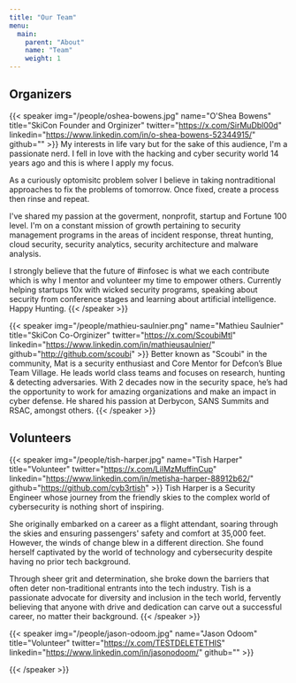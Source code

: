 ```yaml
---
title: "Our Team"
menu: 
  main:
    parent: "About"
    name: "Team"
    weight: 1
---
```


## Organizers

{{< speaker img="/people/oshea-bowens.jpg" name="O'Shea Bowens" title="SkiCon Founder and Orginizer" twitter="<https://x.com/SirMuDbl00d>" linkedin="<https://www.linkedin.com/in/o-shea-bowens-52344915/>" github="" >}}
My interests in life vary but for the sake of this audience, I'm a passionate nerd. I fell in love with the hacking and cyber security world 14 years ago and this is where I apply my focus.

As a curiously optomisitc problem solver I believe in taking nontraditional approaches to fix the problems of tomorrow. Once fixed, create a process then rinse and repeat.

I've shared my passion at the goverment, nonprofit, startup and Fortune 100 level. I'm on a constant mission of growth pertaining to security management programs in the areas of incident response, threat hunting, cloud security, security analytics, security architecture and malware analysis.

I strongly believe that the future of #infosec is what we each contribute which is why I mentor and volunteer my time to empower others. Currently helping startups 10x with wicked security programs, speaking about security from conference stages and learning about artificial intelligence. Happy Hunting.
{{< /speaker >}}

{{< speaker img="/people/mathieu-saulnier.png" name="Mathieu Saulnier" title="SkiCon Co-Orginizer" twitter="<https://x.com/ScoubiMtl>" linkedin="<https://www.linkedin.com/in/mathieusaulnier/>" github="<http://github.com/scoubi>" >}}
Better known as "Scoubi" in the community, Mat is a security enthusiast and Core Mentor for Defcon’s Blue Team Village. He leads world class teams and focuses on research, hunting & detecting adversaries. With 2 decades now in the security space, he’s had the opportunity to work for amazing organizations and make an impact in cyber defense. He shared his passion at Derbycon, SANS Summits and RSAC, amongst others.
{{< /speaker >}}

## Volunteers

{{< speaker img="/people/tish-harper.jpg" name="Tish Harper" title="Volunteer" twitter="<https://x.com/LilMzMuffinCup>" linkedin="<https://www.linkedin.com/in/metisha-harper-88912b62/>" github="<https://github.com/cyb3rtish>" >}}
Tish Harper is a Security Engineer whose journey from the friendly skies to the complex world of cybersecurity is nothing short of inspiring. 
 
She originally embarked on a career as a flight attendant, soaring through the skies and ensuring passengers' safety and comfort at 35,000 feet. However, the winds of change blew in a different direction. She found herself captivated by the world of technology and cybersecurity despite having no prior tech background.
 
Through sheer grit and determination, she broke down the barriers that often deter non-traditional entrants into the tech industry. Tish is a passionate advocate for diversity and inclusion in the tech world, fervently believing that anyone with drive and dedication can carve out a successful career, no matter their background.
{{< /speaker >}}

{{< speaker img="/people/jason-odoom.jpg" name="Jason Odoom" title="Volunteer" twitter="<https://x.com/TESTDELETETHIS>" linkedin="<https://www.linkedin.com/in/jasonodoom/>" github="" >}}

{{< /speaker >}}
